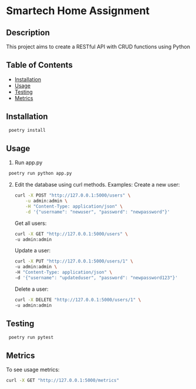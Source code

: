 # Smartech Home Assignment

## Description

This project aims to create a RESTful API with CRUD functions using Python

## Table of Contents

- [Installation](#installation)
- [Usage](#usage)
- [Testing](#testing)
- [Metrics](#metrics)

## Installation

```bash
 poetry install
```

## Usage

1. Run app.py 
```bash
 poetry run python app.py
```

2. Edit the database using curl methods. Examples:
    Create a new user:
    ```bash
    curl -X POST "http://127.0.0.1:5000/users" \
        -u admin:admin \
        -H "Content-Type: application/json" \
        -d '{"username": "newuser", "password": "newpassword"}'
    ```

    Get all users:
    ```bash
    curl -X GET "http://127.0.0.1:5000/users" \
    -u admin:admin
    ```
    
    Update a user:
    ```bash
    curl -X PUT "http://127.0.0.1:5000/users/1" \
    -u admin:admin \
    -H "Content-Type: application/json" \
    -d '{"username": "updateduser", "password": "newpassword123"}'
    ```
    Delete a user:
    ```bash
    curl -X DELETE "http://127.0.0.1:5000/users/1" \
    -u admin:admin
    ```

## Testing

```bash
 poetry run pytest
```

## Metrics

To see usage metrics:
```bash
curl -X GET "http://127.0.0.1:5000/metrics"
```